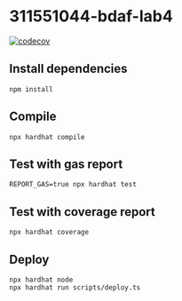 # 311551044-bdaf-lab4

[![codecov](https://codecov.io/gh/alan890104/311551044-bdaf-lab4/branch/main/graph/badge.svg)](https://codecov.io/gh/alan890104/311551044-bdaf)

## Install dependencies

```shell
npm install
```

## Compile

```shell
npx hardhat compile
```

## Test with gas report

```shell
REPORT_GAS=true npx hardhat test
```

## Test with coverage report

```shell
npx hardhat coverage
```

## Deploy

```shell
npx hardhat node
npx hardhat run scripts/deploy.ts
```
